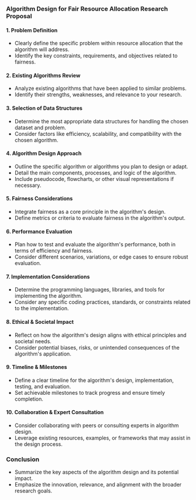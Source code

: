### Algorithm Design for Fair Resource Allocation Research Proposal

#### 1. Problem Definition
- Clearly define the specific problem within resource allocation that the algorithm will address.
- Identify the key constraints, requirements, and objectives related to fairness.

#### 2. Existing Algorithms Review
- Analyze existing algorithms that have been applied to similar problems.
- Identify their strengths, weaknesses, and relevance to your research.

#### 3. Selection of Data Structures
- Determine the most appropriate data structures for handling the chosen dataset and problem.
- Consider factors like efficiency, scalability, and compatibility with the chosen algorithm.

#### 4. Algorithm Design Approach
- Outline the specific algorithm or algorithms you plan to design or adapt.
- Detail the main components, processes, and logic of the algorithm.
- Include pseudocode, flowcharts, or other visual representations if necessary.

#### 5. Fairness Considerations
- Integrate fairness as a core principle in the algorithm's design.
- Define metrics or criteria to evaluate fairness in the algorithm's output.

#### 6. Performance Evaluation
- Plan how to test and evaluate the algorithm's performance, both in terms of efficiency and fairness.
- Consider different scenarios, variations, or edge cases to ensure robust evaluation.

#### 7. Implementation Considerations
- Determine the programming languages, libraries, and tools for implementing the algorithm.
- Consider any specific coding practices, standards, or constraints related to the implementation.

#### 8. Ethical & Societal Impact
- Reflect on how the algorithm's design aligns with ethical principles and societal needs.
- Consider potential biases, risks, or unintended consequences of the algorithm's application.

#### 9. Timeline & Milestones
- Define a clear timeline for the algorithm's design, implementation, testing, and evaluation.
- Set achievable milestones to track progress and ensure timely completion.

#### 10. Collaboration & Expert Consultation
- Consider collaborating with peers or consulting experts in algorithm design.
- Leverage existing resources, examples, or frameworks that may assist in the design process.

### Conclusion
- Summarize the key aspects of the algorithm design and its potential impact.
- Emphasize the innovation, relevance, and alignment with the broader research goals.
